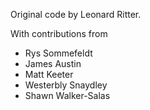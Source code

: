 Original code by Leonard Ritter.

With contributions from

* Rys Sommefeldt
* James Austin
* Matt Keeter
* Westerbly Snaydley
* Shawn Walker-Salas
